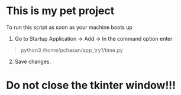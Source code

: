# This is my pet project

To run this script as soon as your machine boots up 
1. Go to Startup Application -> Add -> In the command option enter
>python3 /home/pchasan/app_try1/time.py 

2. Save changes.
# Do not close the tkinter window!!!
